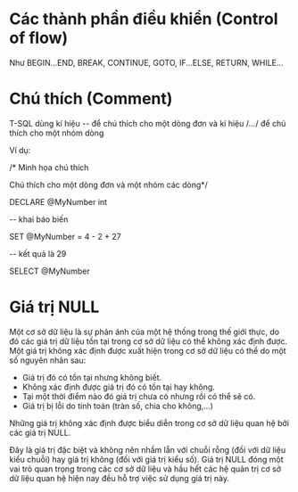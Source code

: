 # Các thành phần điều khiển (Control of flow)
Như BEGIN...END, BREAK, CONTINUE, GOTO, IF...ELSE, RETURN, WHILE...

# Chú thích (Comment)
T-SQL dùng kí hiệu -- để chú thích cho một dòng đơn và kí hiệu /*...*/ để chú thích cho
một nhóm dòng

Ví dụ:

/* Minh họa chú thích

Chú thích cho một dòng đơn và một nhóm các dòng*/

DECLARE @MyNumber int

-- khai báo biến

SET @MyNumber = 4 - 2 + 27

-- kết quả là 29

SELECT @MyNumber

# Giá trị NULL
Một cơ sở dữ liệu là sự phản ánh của một hệ thống trong thế giới thực, do đó các giá trị dữ liệu
tồn tại trong cơ sở dữ liệu có thể không xác định được. Một giá trị không xác định được xuất hiện
trong cơ sở dữ liệu có thể do một số nguyên nhân sau:
- Giá trị đó có tồn tại nhưng không biết.
- Không xác định được giá trị đó có tồn tại hay không.
- Tại một thời điểm nào đó giá trị chưa có nhưng rồi có thể sẽ có.
- Giá trị bị lỗi do tính toán (tràn số, chia cho không,...)

Những giá trị không xác định được biểu diễn trong cơ sở dữ liệu quan hệ bởi các giá trị NULL.

Đây là giá trị đặc biệt và không nên nhầm lẫn với chuỗi rỗng (đối với dữ liệu kiểu chuỗi) hay giá
trị không (đối với giá trị kiểu số). Giá trị NULL đóng một vai trò quan trọng trong các cơ sở dữ
liệu và hầu hết các hệ quản trị cơ sở dữ liệu quan hệ hiện nay đều hỗ trợ việc sử dụng giá trị này.
